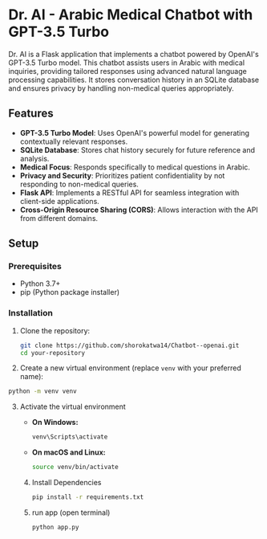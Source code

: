 # Dr. AI - Arabic Medical Chatbot with GPT-3.5 Turbo

Dr. AI is a Flask application that implements a chatbot powered by OpenAI's GPT-3.5 Turbo model. This chatbot assists users in Arabic with medical inquiries, providing tailored responses using advanced natural language processing capabilities. It stores conversation history in an SQLite database and ensures privacy by handling non-medical queries appropriately.

## Features

- **GPT-3.5 Turbo Model**: Uses OpenAI's powerful model for generating contextually relevant responses.
- **SQLite Database**: Stores chat history securely for future reference and analysis.
- **Medical Focus**: Responds specifically to medical questions in Arabic.
- **Privacy and Security**: Prioritizes patient confidentiality by not responding to non-medical queries.
- **Flask API**: Implements a RESTful API for seamless integration with client-side applications.
- **Cross-Origin Resource Sharing (CORS)**: Allows interaction with the API from different domains.

## Setup

### Prerequisites

- Python 3.7+
- pip (Python package installer)

### Installation

1. Clone the repository:
   ```bash
   git clone https://github.com/shorokatwa14/Chatbot--openai.git
   cd your-repository
2.  Create a new virtual environment (replace `venv` with your preferred name):

   ```bash
   python -m venv venv
```
3. Activate the virtual environment

    - **On Windows:**

        ```bash
        venv\Scripts\activate
        ```

    - **On macOS and Linux:**

        ```bash
        source venv/bin/activate
      ```
   4. Install Dependencies
      ```bash
      pip install -r requirements.txt

      ```
   5. run app (open terminal)
      ```bash
      python app.py
      ```
